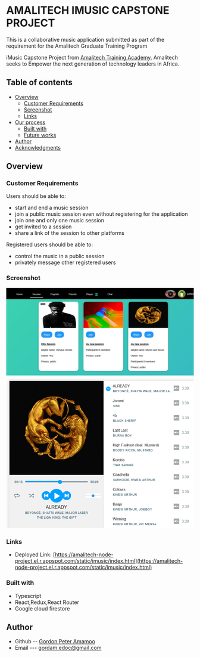 # AMALITECH IMUSIC CAPSTONE PROJECT

This is a collaborative music application submitted as part of the requirement for the Amalitech Graduate Training Program 

iMusic Capstone Project from [Amalitech Training Academy](https://amalitech.org/). Amalitech seeks to Empower the next generation of technology leaders in Africa. 

## Table of contents

- [Overview](#overview)
  - [Customer Requirements](#the-requirement)
  - [Screenshot](#screenshot)
  - [Links](#links)
- [Our process](#our-process)
  - [Built with](#built-with)
  - [Future works](#future-works)
- [Author](#author)
- [Acknowledgments](#acknowledgments)


## Overview

### Customer Requirements

Users should be able to:

- start and end a music session
- join a public music session even without registering for the
application
- join one and only one music session
-  get invited to a session
- share a link of the session to other platforms

Registered users should be able to:
- control the music in a public session
- privately message other registered users


### Screenshot
![amalited](frontend/utils/images/desktop.png)
![amalited](frontend/utils/images/player.png)



### Links

- Deployed Link: [https://amalitech-node-project.el.r.appspot.com/static/imusic/index.html](https://amalitech-node-project.el.r.appspot.com/static/imusic/index.html)




### Built with

- Typescript
- React,Redux,React Router
- Google cloud firestore



## Author
- Github -- [Gordon Peter Amamoo](https://github.com/RealGordon)
- Email --- [gordam.edoc@gmail.com](gordam.edoc@gmail.com)


